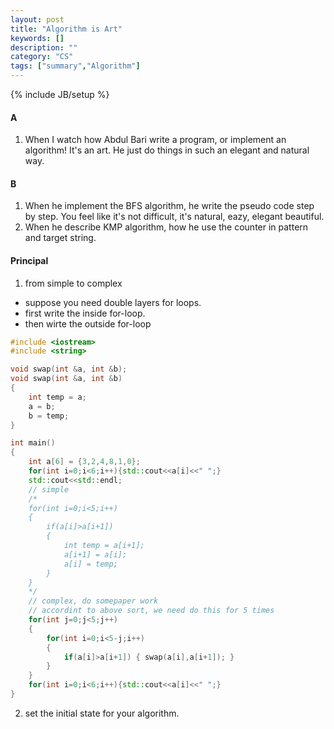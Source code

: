 ```yaml
---
layout: post
title: "Algorithm is Art"
keywords: []
description: ""
category: "CS"
tags: ["summary","Algorithm"]
---
```

{% include JB/setup %}


#### A
1. When I watch how Abdul Bari write a program, or implement an algorithm! It's an
art.  He just do things in such an elegant and natural way.


#### B
1. When he implement the BFS algorithm, he write the pseudo code step by step.
   You feel like it's not difficult, it's natural, eazy, elegant beautiful.
2. When he describe KMP algorithm, how he use the counter in pattern and target
   string.


#### Principal
1. from simple to complex
- suppose you need double layers for loops.
- first write the inside for-loop.
- then wirte the outside for-loop

```cpp
#include <iostream>
#include <string>

void swap(int &a, int &b);
void swap(int &a, int &b)
{
	int temp = a;
	a = b;
	b = temp;
}

int main()
{
	int a[6] = {3,2,4,8,1,0};
	for(int i=0;i<6;i++){std::cout<<a[i]<<" ";}
	std::cout<<std::endl;
    // simple
	/*
	for(int i=0;i<5;i++)
	{
		if(a[i]>a[i+1])
		{
			int temp = a[i+1];
			a[i+1] = a[i];
			a[i] = temp;
		}
	}
	*/
	// complex, do somepaper work
	// accordint to above sort, we need do this for 5 times
	for(int j=0;j<5;j++)
	{
		for(int i=0;i<5-j;i++)
		{
			if(a[i]>a[i+1]) { swap(a[i],a[i+1]); }
		}
	}
	for(int i=0;i<6;i++){std::cout<<a[i]<<" ";}
}

```

2. set the initial state for your algorithm.

